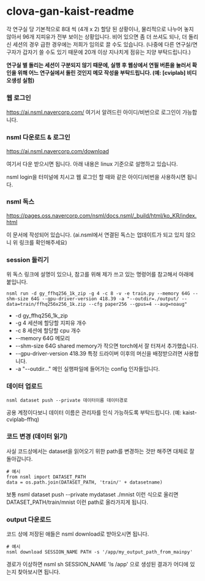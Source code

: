 # clova-gan-kaist-readme

각 연구실 당 기본적으로 8대 씩 (4개 x 2) 할당 된 상황이나, 물리적으로 나누어 놓지 않아서 96개 지피유가 전부 보이는 상황입니다. 비어 있으면 좀 더 쓰셔도 되나, 더 돌리신 세션의 경우 급한 경우에는 저희가 임의로 끌 수도 있습니다. (나중에 다른 연구실/연구자가 갑자기 쓸 수도 있기 때문에 20개 이상 지나치게 점유는 지양 부탁드립니다.)

**연구실 별 돌리는 세션이 구분되지 않기 때문에, 실행 후 웹상에서 연필 버튼을 눌러서 확인을 위해 어느 연구실에서 돌린 것인지 메모 작성을 부탁드립니다. (예: [cviplab] 비디오생성 실험)**

### 웹 로그인
  https://ai.nsml.navercorp.com/ 
  여기서 알려드린 아이디/비번으로 로그인이 가능합니다.
  
### nsml 다운로드 & 로그인
https://ai.nsml.navercorp.com/download

여기서 다운 받으시면 됩니다. 아래 내용은 linux 기준으로 설명하고 있습니다.

nsml login을 터미널에 치시고 웹 로그인 할 때와 같은 아이디/비번을 사용하시면 됩니다.

### nsml 독스
https://pages.oss.navercorp.com/nsml/docs.nsml/_build/html/ko_KR/index.html

이 문서에 작성되어 있습니다. (ai.nsml에서 연결된 독스는 업데이트가 되고 있지 않으니 위 링크를 확인해주세요)

### session 돌리기

위 독스 링크에 설명이 있으나, 참고를 위해 제가 쓰고 있는 명령어를 참고해서 아래에 붙입니다.
```
nsml run -d gy_ffhq256_1k_zip -g 4 -c 8 -v -e train.py --memory 64G --shm-size 64G --gpu-driver-version 418.39 -a "--outdir=./output/ --data=train/ffhq256x256_1k.zip --cfg paper256 --gpus=4 --aug=noaug"
```
- -d gy_ffhq256_1k_zip
- -g 4 세션에 할당할 지피유 개수
- -c 8 세션에 할당할 cpu 개수
- --memory 64G 메모리
- --shm-size 64G shared memory가 작으면 torch에서 잘 터져서 추가했습니다.
- --gpu-driver-version 418.39 특정 드라이버 이후의 머신을 배정받으려면 사용합니다.
- -a "--outdir..." 메인 실행파일에 들어가는 config 인자들입니다.
  


### 데이터 업로드
```
nsml dataset push --private 데이터이름 데이터경로
```

공용 계정이다보니 데이터 이름은 관리자를 인식 가능하도록 부탁드립니다. (예: kaist-cviplab-ffhq)


### 코드 변경 (데이터 읽기)
사실 코드상에서는 dataset을 읽어오기 위한 path를 변경하는 것만 해주면 대체로 잘 돌아갑니다.

``` 
# 예시
from nsml import DATASET_PATH
data = os.path.join(DATASET_PATH, 'train/' + datasetname) 
```
  
  보통 nsml dataset push --private mydataset ./mnist 이런 식으로 올리면 DATASET_PATH/train/mnist 이런 path로 올라가지게 됩니다.

### output 다운로드

코드 상에 저장된 애들은 nsml download로 받아오시면 됩니다.
```
# 예시
nsml download SESSION_NAME PATH -s '/app/my_output_path_from_mainpy'
```
경로가 이상하면 nsml sh SESSION_NAME 'ls /app' 으로 생성된 결과가 어디에 있는지 찾아보시면 됩니다.
